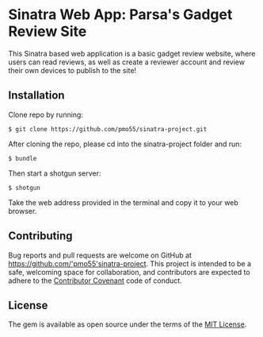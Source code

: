 # Sinatra Web App: Parsa's Gadget Review Site

This Sinatra based web application is a basic gadget review website, where users can read reviews, as well as create a reviewer account and review their own devices to publish to the site! 

## Installation

Clone repo by running:

    $ git clone https://github.com/pmo55/sinatra-project.git

After cloning the repo, please  cd into the sinatra-project folder and run:

    $ bundle

Then start a shotgun server:

    $ shotgun

Take the web address provided in the terminal and copy it to your web browser.

## Contributing

Bug reports and pull requests are welcome on GitHub at https://github.com/'pmo55'sinatra-project. This project is intended to be a safe, welcoming space for collaboration, and contributors are expected to adhere to the [Contributor Covenant](http://contributor-covenant.org) code of conduct.

## License

The gem is available as open source under the terms of the [MIT License](https://opensource.org/licenses/MIT).
